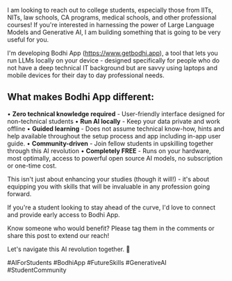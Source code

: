 
I am looking to reach out to college students, especially those from IITs, NITs, law schools, CA programs, medical schools, and other professional courses! If you're interested in harnessing the power of Large Language Models and Generative AI, I am building something that is going to be very useful for you.

I'm developing Bodhi App (https://www.getbodhi.app), a tool that lets you run LLMs locally on your device - designed specifically for people who do not have a deep technical IT background but are savvy using laptops and mobile devices for their day to day professional needs.

## What makes Bodhi App different:

• **Zero technical knowledge required** - User-friendly interface designed for non-technical students
• **Run AI locally** - Keep your data private and work offline
• **Guided learning** - Does not assume technical know-how, hints and help available throughout the setup process and app including in-app user guide.
• **Community-driven** - Join fellow students in upskilling together through this AI revolution
• **Completely FREE** - Runs on your hardware, most optimally, access to powerful open source AI models, no subscription or one-time cost.

This isn't just about enhancing your studies (though it will!) - it's about equipping you with skills that will be invaluable in any profession going forward.

If you're a student looking to stay ahead of the curve, I'd love to connect and provide early access to Bodhi App.

Know someone who would benefit? Please tag them in the comments or share this post to extend our reach!

Let's navigate this AI revolution together. 🚀

#AIForStudents #BodhiApp #FutureSkills #GenerativeAI #StudentCommunity
